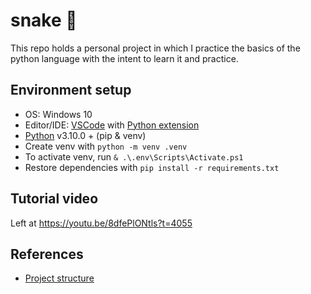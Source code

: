 # snake 🐍
This repo holds a personal project in which I practice the basics of the python language with the intent to learn it and practice.

## Environment setup
- OS: Windows 10
- Editor/IDE: [VSCode](https://code.visualstudio.com/) with [Python extension](https://marketplace.visualstudio.com/items?itemName=ms-python.python)
- [Python](https://www.python.org/downloads/) v3.10.0 + (pip & venv)
- Create venv with `python -m venv .venv`
- To activate venv, run `& .\.env\Scripts\Activate.ps1`
- Restore dependencies with `pip install -r requirements.txt`

## Tutorial video
Left at https://youtu.be/8dfePlONtls?t=4055

## References
- [Project structure](https://github.com/pypa/sampleproject)
